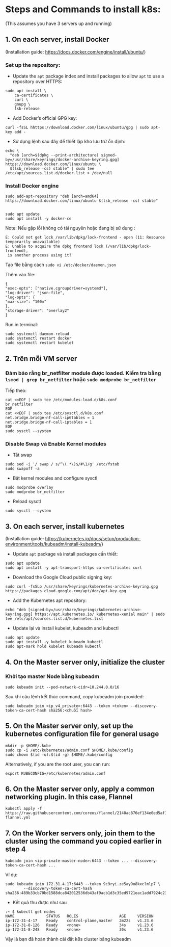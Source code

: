# Steps and Commands to install k8s:

(This assumes you have 3 servers up and running)

## 1. On each server, install Docker
(Installation guide: https://docs.docker.com/engine/install/ubuntu/)

### Set up the repository: 

- Update the `apt` package index and install packages to allow `apt` to use a repository over HTTPS:

```
sudo apt install \
    ca-certificates \
    curl \
    gnupg \
    lsb-release
```
- Add Docker’s official GPG key:
```
curl -fsSL hhttps://download.docker.com/linux/ubuntu/gpg | sudo apt-key add -
```
- Sử dụng lệnh sau đây để thiết lập kho lưu trữ ổn định:

```
echo \
  "deb [arch=$(dpkg --print-architecture) signed-by=/usr/share/keyrings/docker-archive-keyring.gpg] https://download.docker.com/linux/ubuntu \
  $(lsb_release -cs) stable" | sudo tee /etc/apt/sources.list.d/docker.list > /dev/null
```
### Install Docker engine

```
sudo add-apt-repository "deb [arch=amd64] https://download.docker.com/linux/ubuntu $(lsb_release -cs) stable"


sudo apt update
sudo apt install -y docker-ce

```

Note: Nếu gặp lỗi không có tài nguyên hoặc đang bị sử dụng :
```
E: Could not get lock /var/lib/dpkg/lock-frontend - open (11: Resource temporarily unavailable)  
E: Unable to acquire the dpkg frontend lock (/var/lib/dpkg/lock-frontend),   
 is another process using it?
```

Tạo file bằng cách `sudo vi /etc/docker/daemon.json`

Thêm vào file: 
```
{
"exec-opts": ["native.cgroupdriver=systemd"],
"log-driver": "json-file",
"log-opts": {
"max-size": "100m"
},
"storage-driver": "overlay2"
}
```
Run in terminal: 
```
sudo systemctl daemon-reload
sudo systemctl restart docker
sudo systemctl restart kubelet
```


## 2. Trên mỗi VM server

### Đảm bảo rằng br_netfilter module được loaded. Kiểm tra bằng `lsmod | grep br_netfilter` hoặc  `sudo modprobe br_netfilter`

Tiếp theo: 

```
cat <<EOF | sudo tee /etc/modules-load.d/k8s.conf
br_netfilter
EOF
cat <<EOF | sudo tee /etc/sysctl.d/k8s.conf
net.bridge.bridge-nf-call-ip6tables = 1
net.bridge.bridge-nf-call-iptables = 1
EOF
sudo sysctl --system
```

### Disable Swap và Enable Kernel modules

- Tắt swap
```
sudo sed -i '/ swap / s/^\(.*\)$/#\1/g' /etc/fstab
sudo swapoff -a
```
- Bật kernel modules and configure sysctl
```
sudo modprobe overlay
sudo modprobe br_netfilter
```
- Reload sysctl
```
sudo sysctl --system
```

## 3. On each server, install kubernetes
(Installation guide: https://kubernetes.io/docs/setup/production-environment/tools/kubeadm/install-kubeadm/)

- Update `apt` package và install packages cần thiết: 
```
sudo apt update
sudo apt install -y apt-transport-https ca-certificates curl
```

- Download the Google Cloud public signing key:
```
sudo curl -fsSLo /usr/share/keyrings/kubernetes-archive-keyring.gpg https://packages.cloud.google.com/apt/doc/apt-key.gpg
```

- Add the Kubernetes apt repository: 
```
echo "deb [signed-by=/usr/share/keyrings/kubernetes-archive-keyring.gpg] https://apt.kubernetes.io/ kubernetes-xenial main" | sudo tee /etc/apt/sources.list.d/kubernetes.list
```

- Update lại và install kubelet, kubeadm and kubectl

```
sudo apt update
sudo apt install -y kubelet kubeadm kubectl
sudo apt-mark hold kubelet kubeadm kubectl
```

## 4. On the Master server only, initialize the cluster

### Khởi tạo master Node bằng kubeadm

```
sudo kubeadm init --pod-network-cidr=10.244.0.0/16
```

Sau khi câu lệnh kết thúc command, copy kubeadm join provided:

```
sudo kubeadm join <ip_v4_private>:6443 --token <token> --discovery-token-ca-cert-hash sha256:<chuỗi hash>
```

## 5. On the Master server only, set up the kubernetes configuration file for general usage

```
mkdir -p $HOME/.kube
sudo cp -i /etc/kubernetes/admin.conf $HOME/.kube/config
sudo chown $(id -u):$(id -g) $HOME/.kube/config
```
Alternatively, if you are the root user, you can run:
```
export KUBECONFIG=/etc/kubernetes/admin.conf
```

## 6. On the Master server only, apply a common networking plugin. In this case, Flannel

```
kubectl apply -f https://raw.githubusercontent.com/coreos/flannel/2140ac876ef134e0ed5af15c65e414cf26827915/Documentation/kube-flannel.yml
```

## 7. On the Worker servers only, join them to the cluster using the command you copied earlier in step 4

```
kubeadm join <ip-private-master-node>:6443 --token ... --discovery-token-ca-cert-hash ...
```
Ví dụ: 
```
sudo kubeadm join 172.31.4.17:6443 --token 9c9ryi.ze5ay9o8kxclmlp7 \
        --discovery-token-ca-cert-hash sha256:489b33cb70bd1588dca842012536db43af9acb1d3c35ed9721eac1add7924c23
```
- Kết quả thu được như sau 
```
:~ $ kubectl get nodes
NAME              STATUS   ROLES                  AGE     VERSION
ip-172-31-4-17    Ready    control-plane,master   2m22s   v1.23.6
ip-172-31-8-126   Ready    <none>                 34s     v1.23.6
ip-172-31-8-248   Ready    <none>                 30s     v1.23.6
```

Vậy là bạn đã hoàn thành cài đặt k8s cluster bằng kubeadm
